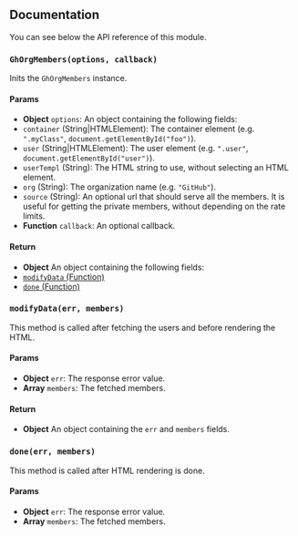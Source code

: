 ## Documentation

You can see below the API reference of this module.

### `GhOrgMembers(options, callback)`
Inits the `GhOrgMembers` instance.

#### Params
- **Object** `options`: An object containing the following fields:
 - `container` (String|HTMLElement): The container element (e.g. `".myClass"`, `document.getElementById("foo")`).
 - `user` (String|HTMLElement): The user element (e.g. `".user"`, `document.getElementById("user")`).
 - `userTempl` (String): The HTML string to use, without selecting an HTML element.
 - `org` (String): The organization name (e.g. `"GitHub"`).
 - `source` (String): An optional url that should serve all the members. It is useful for getting the private members, without depending on the rate limits.
- **Function** `callback`: An optional callback.

#### Return
- **Object** An object containing the following fields:
 - [`modifyData` (Function)](#selfmodifydataerr-members)
 - [`done` (Function)](#selfdoneerr-members)

### `modifyData(err, members)`
This method is called after fetching the users and before rendering the HTML.

#### Params
- **Object** `err`: The response error value.
- **Array** `members`: The fetched members.

#### Return
- **Object** An object containing the `err` and `members` fields.

### `done(err, members)`
This method is called after HTML rendering is done.

#### Params
- **Object** `err`: The response error value.
- **Array** `members`: The fetched members.

